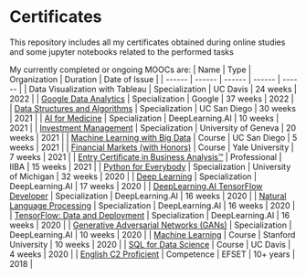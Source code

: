 # Certificates
This repository includes all my certificates obtained during online studies and some jupyter notebooks related to the performed tasks

My currently completed or ongoing MOOCs are: 
| Name | Type | Organization | Duration | Date of Issue |
| ------ | ------ | ------ | ------ | ------ |
| Data Visualization with Tableau | Specialization | UC Davis | 24 weeks | 2022 |
| [Google Data Analytics][16] | Specialization | Google | 37 weeks | 2022 |
| [Data Structures and Algorithms][10] | Specialization | UC San Diego | 30 weeks | 2021 |
| [AI for Medicine][11] | Specialization | DeepLearning.AI | 10 weeks | 2021 |
| [Investment Management][12] | Specialization | University of Geneva | 20 weeks | 2021 |
| [Machine Learning with Big Data][13] | Course | UC San Diego | 5 weeks | 2021 |
| [Financial Markets (with Honors)][14] | Course | Yale University | 7 weeks | 2021 |
| [Entry Certificate in Business Analysis™][15] | Professional | IIBA | 15 weeks | 2021 |
| [Python for Everybody][1] | Specialization | University of Michigan | 32 weeks | 2020 |
| [Deep Learning][2] | Specialization | DeepLearning.AI | 17 weeks | 2020 |
| [DeepLearning.AI TensorFlow Developer][3] | Specialization | DeepLearning.AI | 16 weeks | 2020 |
| [Natural Language Processing][4] | Specialization | DeepLearning.AI | 16 weeks | 2020 |
| [TensorFlow: Data and Deployment][5] | Specialization | DeepLearning.AI | 16 weeks | 2020 |
| [Generative Adversarial Networks (GANs)][6] | Specialization | DeepLearning.AI | 10 weeks | 2020 |
| [Machine Learning][7] | Course | Stanford University | 10 weeks | 2020 |
| [SQL for Data Science][8] | Course | UC Davis | 4 weeks | 2020 |
| [English C2 Proficient][0] | Competence | EFSET | 10+ years | 2018 |

[0]: https://www.efset.org/cert/dVxJA4 "English C2 Proficient"
[1]: https://www.coursera.org/account/accomplishments/specialization/4GXVL8Q2K6P3 "Python for Everybody"
[2]: https://www.coursera.org/account/accomplishments/specialization/WRFHFR369ET3 "Deep Learning"
[3]: https://www.coursera.org/account/accomplishments/professional-cert/9RWA2JRAP993 "DeepLearning.AI TensorFlow Developer"
[4]: https://www.coursera.org/account/accomplishments/specialization/L4QRNKJ6XTHC "Natural Language Processing"
[5]: https://www.coursera.org/account/accomplishments/specialization/HUYJJ59W5T2H "TensorFlow: Data and Deployment"
[6]: https://www.coursera.org/account/accomplishments/specialization/GFCVMP3SE8WC "Generative Adversarial Networks (GANs)"
[7]: https://www.coursera.org/account/accomplishments/certificate/GCSXAPRP2ZVQ "Machine Learning"
[8]: https://www.coursera.org/account/accomplishments/certificate/QFPZDENTTQHC "SQL for Data Science"
[10]: https://www.coursera.org/account/accomplishments/specialization/JPQE7C4AN2JA "Data Structures and Algorithms"
[11]: https://www.coursera.org/account/accomplishments/specialization/9M3KUME9HQYK "AI for Medicine"
[12]: https://www.coursera.org/account/accomplishments/specialization/44S5SHGHQRJ2 "Investment Management"
[13]: https://www.coursera.org/account/accomplishments/certificate/PVPHW9M8VRV8 "Machine Learning with Big Data"
[14]: https://www.coursera.org/account/accomplishments/certificate/B548FMCQFRS8 "Financial Markets"
[15]: https://badges.iiba.org/53ff1abe-e298-4226-a9f8-ba71cb864b69 "Entry Certificate in Business Analysis™"
[16]: https://www.coursera.org/account/accomplishments/specialization/SY44CQC4V9JK "Google Data Analytics"
